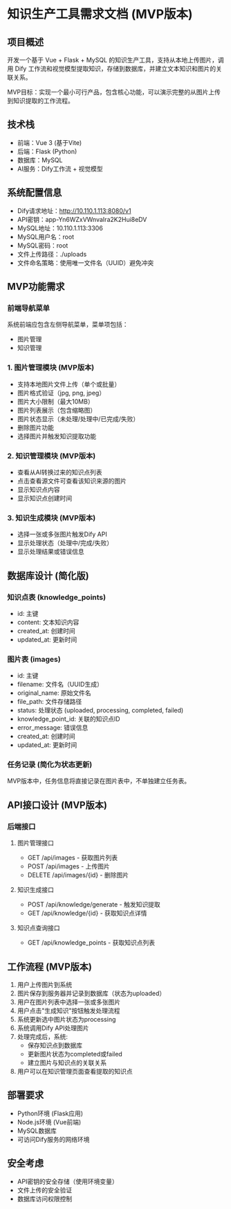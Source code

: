 # 知识生产工具需求文档 (MVP版本)

## 项目概述

开发一个基于 Vue + Flask + MySQL 的知识生产工具，支持从本地上传图片，调用 Dify 工作流和视觉模型提取知识，存储到数据库，并建立文本知识和图片的关联关系。

MVP目标：实现一个最小可行产品，包含核心功能，可以演示完整的从图片上传到知识提取的工作流程。

## 技术栈

- 前端：Vue 3 (基于Vite)
- 后端：Flask (Python)
- 数据库：MySQL
- AI服务：Dify工作流 + 视觉模型

## 系统配置信息

- Dify请求地址：http://10.110.1.113:8080/v1
- API密钥：app-Yn6WZxVWnvaIra2K2Hui8eDV
- MySQL地址：10.110.1.113:3306
- MySQL用户名：root
- MySQL密码：root
- 文件上传路径：./uploads
- 文件命名策略：使用唯一文件名（UUID）避免冲突

## MVP功能需求

### 前端导航菜单
系统前端应包含左侧导航菜单，菜单项包括：
- 图片管理
- 知识管理

### 1. 图片管理模块 (MVP版本)

- 支持本地图片文件上传（单个或批量）
- 图片格式验证（jpg, png, jpeg）
- 图片大小限制（最大10MB）
- 图片列表展示（包含缩略图）
- 图片状态显示（未处理/处理中/已完成/失败）
- 删除图片功能
- 选择图片并触发知识提取功能

### 2. 知识管理模块 (MVP版本)

- 查看从AI转换过来的知识点列表
- 点击查看源文件可查看该知识来源的图片
- 显示知识点内容
- 显示知识点创建时间

### 3. 知识生成模块 (MVP版本)

- 选择一张或多张图片触发Dify API
- 显示处理状态（处理中/完成/失败）
- 显示处理结果或错误信息

## 数据库设计 (简化版)

### 知识点表 (knowledge_points)
- id: 主键
- content: 文本知识内容
- created_at: 创建时间
- updated_at: 更新时间

### 图片表 (images)
- id: 主键
- filename: 文件名（UUID生成）
- original_name: 原始文件名
- file_path: 文件存储路径
- status: 处理状态 (uploaded, processing, completed, failed)
- knowledge_point_id: 关联的知识点ID
- error_message: 错误信息
- created_at: 创建时间
- updated_at: 更新时间

### 任务记录 (简化为状态更新)
MVP版本中，任务信息将直接记录在图片表中，不单独建立任务表。

## API接口设计 (MVP版本)

### 后端接口

1. 图片管理接口
   - GET /api/images - 获取图片列表
   - POST /api/images - 上传图片
   - DELETE /api/images/{id} - 删除图片

2. 知识生成接口
   - POST /api/knowledge/generate - 触发知识提取
   - GET /api/knowledge/{id} - 获取知识点详情

3. 知识点查询接口
   - GET /api/knowledge_points - 获取知识点列表

## 工作流程 (MVP版本)

1. 用户上传图片到系统
2. 图片保存到服务器并记录到数据库（状态为uploaded）
3. 用户在图片列表中选择一张或多张图片
4. 用户点击"生成知识"按钮触发处理流程
5. 系统更新选中图片状态为processing
6. 系统调用Dify API处理图片
7. 处理完成后，系统:
   - 保存知识点到数据库
   - 更新图片状态为completed或failed
   - 建立图片与知识点的关联关系
8. 用户可以在知识管理页面查看提取的知识点

## 部署要求

- Python环境 (Flask应用)
- Node.js环境 (Vue前端)
- MySQL数据库
- 可访问Dify服务的网络环境

## 安全考虑

- API密钥的安全存储（使用环境变量）
- 文件上传的安全验证
- 数据库访问权限控制